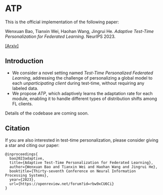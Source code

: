 # ATP

This is the official implementation of the following paper:

Wenxuan Bao, Tianxin Wei, Haohan Wang, Jingrui He. *Adaptive Test-Time Personalization for Federated Learning.*
NeurIPS 2023.

[\[Arxiv\]](https://arxiv.org/abs/2310.18816)

## Introduction

- We consider a novel setting named *Test-Time Personalized Federated Learning*, addressing the challenge of
  personalizing a global model to each *unparticipating client* during test-time, without requiring any labeled data.
- We propose *ATP*, which adaptively learns the adaptation rate for each module, enabling it to handle different types
  of distribution shifts among FL clients.

Details of the codebase are coming soon. 

[//]: # (## Requirements)

[//]: # ()
[//]: # (## Run)

[//]: # ()
[//]: # (### CIFAR-10C Experiments)

[//]: # ()
[//]: # (Coming soon.)

[//]: # ()
[//]: # (### CIFAR-100C Experiments)

[//]: # ()
[//]: # (Coming soon.)

[//]: # ()
[//]: # (### Digits-5)

[//]: # ()
[//]: # (Coming soon.)

[//]: # ()
[//]: # (### PACS)

[//]: # ()
[//]: # (Coming soon.)

## Citation

If you are also interested in test-time personalization, please consider giving a star and citing our paper: 

```text
@inproceedings{
  bao2023adaptive,
  title={Adaptive Test-Time Personalization for Federated Learning},
  author={Wenxuan Bao and Tianxin Wei and Haohan Wang and Jingrui He},
  booktitle={Thirty-seventh Conference on Neural Information Processing Systems},
  year={2023},
  url={https://openreview.net/forum?id=rbw9xCU6Ci}
}
```

